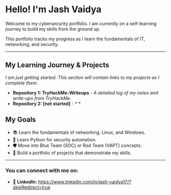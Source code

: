 # Hello! I'm Jash Vaidya 

Welcome to my cybersecurity portfolio. I am currently on a self-learning journey to build my skills from the ground up.

This portfolio tracks my progress as I learn the fundamentals of IT, networking, and security.

---

## My Learning Journey & Projects

*I am just getting started. This section will contain links to my projects as I complete them.*

- **Repository 1: TryHackMe-Writeups** - *A detailed log of my notes and write-ups from TryHackMe.*
- **Repository 2: [not started]** - * *

## My Goals

- 📚 Learn the fundamentals of networking, Linux, and Windows.
- 🐍 Learn Python for security automation.
- 🛡️ Move into Blue Team (SOC) or Red Team (VAPT) concepts.
- 💼 Build a portfolio of projects that demonstrate my skills.

---

### You can connect with me on:
- 🔗 **LinkedIn:** https://www.linkedin.com/in/jash-vaidya17/?skipRedirect=true

